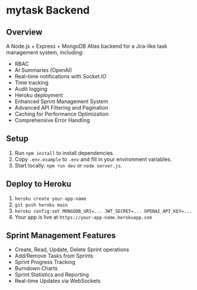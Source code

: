 # mytask Backend

## Overview
A Node.js + Express + MongoDB Atlas backend for a Jira-like task management system, including:
- RBAC
- AI Summaries (OpenAI)
- Real-time notifications with Socket.IO
- Time tracking
- Audit logging
- Heroku deployment
- Enhanced Sprint Management System
- Advanced API Filtering and Pagination
- Caching for Performance Optimization
- Comprehensive Error Handling

## Setup

1. Run `npm install` to install dependencies.
2. Copy `.env.example` to `.env` and fill in your environment variables.
3. Start locally: `npm run dev` or `node server.js`.

## Deploy to Heroku

1. `heroku create your-app-name`
2. `git push heroku main`
3. `heroku config:set MONGODB_URI=... JWT_SECRET=... OPENAI_API_KEY=...`
4. Your app is live at `https://your-app-name.herokuapp.com`

## Sprint Management Features

- Create, Read, Update, Delete Sprint operations
- Add/Remove Tasks from Sprints
- Sprint Progress Tracking
- Burndown Charts
- Sprint Statistics and Reporting
- Real-time Updates via WebSockets
